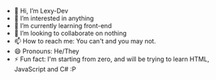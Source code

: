 - 👋 Hi, I’m Lexy-Dev
- 👀 I’m interested in anything
- 🌱 I’m currently learning front-end
- 💞️ I’m looking to collaborate on nothing
- 📫 How to reach me: You can't and you may not.
- 😄 Pronouns: He/They
- ⚡ Fun fact: I'm starting from zero, and will be trying to learn HTML, JavaScript and C# :P
